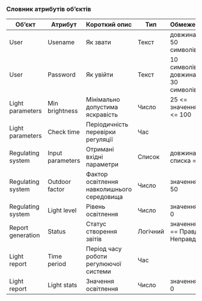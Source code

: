 ### Словник атрибутів об’єктів

| Об’єкт | Атрибут | Короткий опис | Тип | Обмеження |
| --- | --- | --- | --- | --- |
| User | Usename | Як звати | Текст | довжина < 50 символів |
| User | Password | Як увійти | Текст | 10 символів < довжина < 30 символів |
| Light parameters | Min brightness | Мінімально допустима яскравість | Число | 25 <= значення <= 100| 
| Light parameters | Check time | Періодичність перевірки регуляції | Час | |
| Regulating system | Input parameters | Отримані вхідні параметри | Список | довжина списка == 2| 
| Regulating system | Outdoor factor | Фактор освітлення навколишнього середовища | Число | значення > 50 | 
| Regulating system | Light level | Рівень освітлення | Число | значення > 0 | 
| Report generation | Status | Статус створення звітів | Логічний | значення == Правда/Неправда  | 
| Light report | Time period | Період часу роботи регулюючої системи | Час | | 
| Light report | Light stats | Значення освітлення | Число | значення > 0 | 
